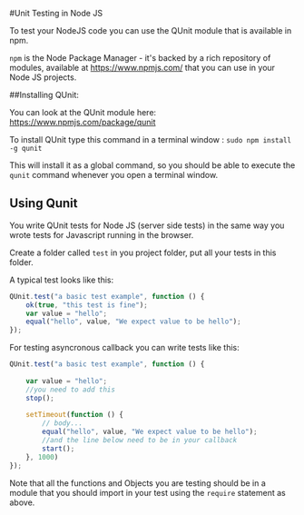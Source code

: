 #Unit Testing in Node JS

To test your NodeJS code you can use the QUnit module that is available in npm.

```npm``` is the Node Package Manager - it's backed by a rich repository of modules, available at https://www.npmjs.com/ that you can use in your Node JS projects.

##Installing QUnit:

You can look at the QUnit module here: https://www.npmjs.com/package/qunit

To install QUnit type this command in a terminal window : ```sudo npm install -g qunit```

This will install it as a global command, so you should be able to execute the ```qunit``` command whenever you open a terminal window.

## Using Qunit

You write QUnit tests for Node JS (server side tests) in the same way you wrote tests for Javascript running in the browser.

Create a folder called ```test``` in you project folder,  put all your tests in this folder.

A typical test looks like this:

```javascript
QUnit.test("a basic test example", function () {
    ok(true, "this test is fine");
    var value = "hello";
    equal("hello", value, "We expect value to be hello");
}); 
```

For testing asyncronous callback you can write tests like this:

```javascript
QUnit.test("a basic test example", function () {
    
    var value = "hello";
    //you need to add this
    stop();
    
    setTimeout(function () {
        // body...
        equal("hello", value, "We expect value to be hello");
        //and the line below need to be in your callback
        start();        
    }, 1000)
});
```

Note that all the functions and Objects you are testing should be in a module that you should import in your test using the ```require``` statement as above.



